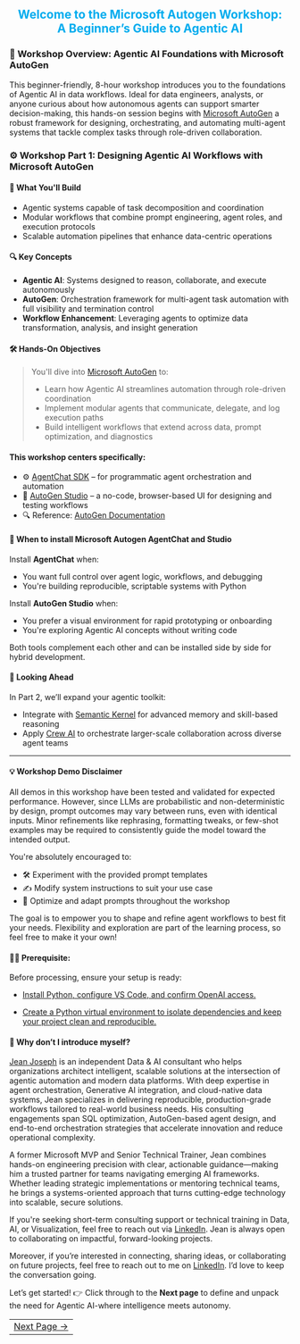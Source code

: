<div align="center" style="color:#00acee">
  <h2>Welcome to the Microsoft Autogen Workshop:<br>A Beginner’s Guide to Agentic AI</h2>
</div>

### 🧠 Workshop Overview: Agentic AI Foundations with Microsoft AutoGen

This beginner-friendly, 8-hour workshop introduces you to the foundations of Agentic AI in data workflows. Ideal for data engineers, analysts, or anyone curious about how autonomous agents can support smarter decision-making, this hands-on session begins with [Microsoft AutoGen](https://microsoft.github.io/autogen/stable/index.html) a robust framework for designing, orchestrating, and automating multi-agent systems that tackle complex tasks through role-driven collaboration.


### ⚙️ Workshop Part 1: Designing Agentic AI Workflows with Microsoft AutoGen
#### 🚀 What You'll Build
- Agentic systems capable of task decomposition and coordination
- Modular workflows that combine prompt engineering, agent roles, and execution protocols
- Scalable automation pipelines that enhance data-centric operations

#### 🔍 Key Concepts
- **Agentic AI**: Systems designed to reason, collaborate, and execute autonomously
- **AutoGen**: Orchestration framework for multi-agent task automation with full visibility and termination control
- **Workflow Enhancement**: Leveraging agents to optimize data transformation, analysis, and insight generation

#### 🛠️ Hands-On Objectives
> You'll dive into [Microsoft AutoGen](https://microsoft.github.io/autogen/stable/index.html) to:
> - Learn how Agentic AI streamlines automation through role-driven coordination
> - Implement modular agents that communicate, delegate, and log execution paths
> - Build intelligent workflows that extend across data, prompt optimization, and diagnostics

#### This workshop centers specifically:
- ⚙️ [AgentChat SDK](https://microsoft.github.io/autogen/stable/user-guide/agentchat-user-guide/index.html) – for programmatic agent orchestration and automation
- 🧪 [AutoGen Studio](https://microsoft.github.io/autogen/stable/user-guide/autogenstudio-user-guide/index.html) – a no-code, browser-based UI for designing and testing workflows
- 🔍 Reference: [AutoGen Documentation](https://microsoft.github.io/autogen/stable/index.html)

#### 🤔 When to install Microsoft Autogen AgentChat and Studio
Install **AgentChat** when:
- You want full control over agent logic, workflows, and debugging
- You're building reproducible, scriptable systems with Python

Install **AutoGen Studio** when:
- You prefer a visual environment for rapid prototyping or onboarding
- You're exploring Agentic AI concepts without writing code

Both tools complement each other and can be installed side by side for hybrid development.

#### 🔗 Looking Ahead
In Part 2, we’ll expand your agentic toolkit:
- Integrate with [Semantic Kernel](https://github.com/microsoft/semantic-kernel) for advanced memory and skill-based reasoning
- Apply [Crew AI](https://www.crewai.com/) to orchestrate larger-scale collaboration across diverse agent teams
---

#### 💡 Workshop Demo Disclaimer

All demos in this workshop have been tested and validated for expected performance. However, since LLMs are probabilistic and non-deterministic by design, prompt outcomes may vary between runs, even with identical inputs. Minor refinements like rephrasing, formatting tweaks, or few-shot examples may be required to consistently guide the model toward the intended output.

You're absolutely encouraged to:

- 🛠 Experiment with the provided prompt templates  
- ✍️ Modify system instructions to suit your use case  
- 🚀 Optimize and adapt prompts throughout the workshop

The goal is to empower you to shape and refine agent workflows to best fit your needs. Flexibility and exploration are part of the learning process, so feel free to make it your own!

#### 🧑‍💻 Prerequisite:

Before processing, ensure your setup is ready:
- <a href="../docs/pages/GettingEnvReady.md" target="_blank">Install Python, configure VS Code, and confirm OpenAI access.</a>

- <a href="../docs/pages//CreatePythonVirtualEnv.md" target="_blank">Create a Python virtual environment to isolate dependencies and keep your project clean and reproducible.</a>


#### 👋 Why don’t I introduce myself?

<a href="https://datadrivencommunity.com/About-Jean-Joseph.html" target="_blank">Jean Joseph</a> is an independent Data & AI consultant who helps organizations architect intelligent, scalable solutions at the intersection of agentic automation and modern data platforms. With deep expertise in agent orchestration, Generative AI integration, and cloud-native data systems, Jean specializes in delivering reproducible, production-grade workflows tailored to real-world business needs. His consulting engagements span SQL optimization, AutoGen-based agent design, and end-to-end orchestration strategies that accelerate innovation and reduce operational complexity.

A former Microsoft MVP and Senior Technical Trainer, Jean combines hands-on engineering precision with clear, actionable guidance—making him a trusted partner for teams navigating emerging AI frameworks. Whether leading strategic implementations or mentoring technical teams, he brings a systems-oriented approach that turns cutting-edge technology into scalable, secure solutions.

If you're seeking short-term consulting support or technical training in Data, AI, or Visualization, feel free to reach out via <a href="https://www.linkedin.com/in/jeandjoseph/" target="_blank">LinkedIn</a>. Jean is always open to collaborating on impactful, forward-looking projects.

Moreover, if you’re interested in connecting, sharing ideas, or collaborating on future projects, feel free to reach out to me on <a href="https://www.linkedin.com/in/jeandjoseph/" target="_blank">LinkedIn</a>. I’d love to keep the conversation going.

Let’s get started! 👉 Click through to the **Next page** to define and unpack the need for Agentic AI-where intelligence meets autonomy.

<table width="100%">
  <tr>
    <td align="right" style="white-space: nowrap;">
        <a href="../docs/pages/whatisagenticai.md">Next Page →</a>
    </td>
  </tr>
</table>

